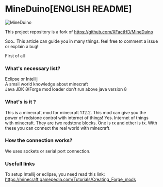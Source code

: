 # MineDuino[ENGLISH README]

![MineDuino](https://user-images.githubusercontent.com/31475696/86980901-8376b100-c15b-11ea-861f-4f17a29c574d.png)

This project repository is a fork of https://github.com/XFactHD/MineDuino

Soo.. This article can guide you in many things. feel free to comment a issue or explain a bug!

First of all 

<h3>What's necessary list?</h3>


Eclipse or Intellij<br>
A small world knowledge about minecraft<br>
Java JDK 8(Forge mod loader don't run above java version 8


<h3>What's is it ?</h3>

This is a minecraft mod for minecraft 1.12.2. This mod can give you the power of redstone control with internet of things! Yes. Internet of things with minecraft.
They are two redstone blocks. One is rx and other is tx. With these you can connect the real world with minecraft.

<h3>How the connection works?</h3>

We uses sockets or serial port connection.


<h3>Usefull links</h3>

To setup Intellij or eclipse, you need read this link: https://minecraft.gamepedia.com/Tutorials/Creating_Forge_mods

